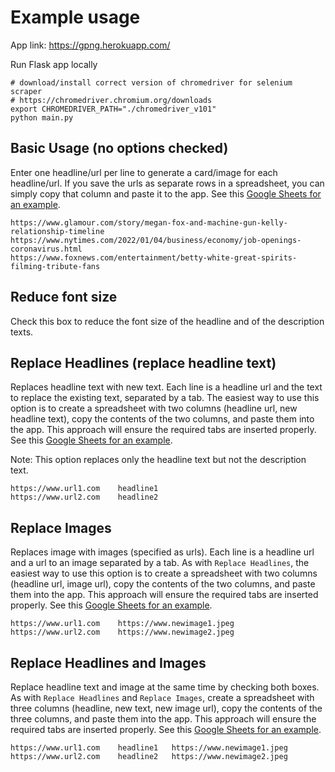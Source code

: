 # Example usage

App link: https://gpng.herokuapp.com/

Run Flask app locally 

```
# download/install correct version of chromedriver for selenium scraper
# https://chromedriver.chromium.org/downloads
export CHROMEDRIVER_PATH="./chromedriver_v101"  
python main.py
```

## Basic Usage (no options checked)

Enter one headline/url per line to generate a card/image for each headline/url. If you save the urls as separate rows in a spreadsheet, you can simply copy that column and paste it to the app. See this [Google Sheets for an example](https://docs.google.com/spreadsheets/d/1vWyNththog-n5oOV18i4kj_hlUEsFkqI9KhCO3p3O2I/edit?usp=sharing).

```
https://www.glamour.com/story/megan-fox-and-machine-gun-kelly-relationship-timeline
https://www.nytimes.com/2022/01/04/business/economy/job-openings-coronavirus.html
https://www.foxnews.com/entertainment/betty-white-great-spirits-filming-tribute-fans
```

## Reduce font size

Check this box to reduce the font size of the headline and of the description texts.

## Replace Headlines (replace headline text)

Replaces headline text with new text. Each line is a headline url and the text to replace the existing text, separated by a tab. The easiest way to use this option is to create a spreadsheet with two columns (headline url, new headline text), copy the contents of the two columns, and paste them into the app. This approach will ensure the required tabs are inserted properly. See this [Google Sheets for an example](https://docs.google.com/spreadsheets/d/1vWyNththog-n5oOV18i4kj_hlUEsFkqI9KhCO3p3O2I/edit?usp=sharing). 

Note: This option replaces only the headline text but not the description text.

```
https://www.url1.com	headline1
https://www.url2.com	headline2
```

## Replace Images

Replaces image with images (specified as urls). Each line is a headline url and a url to an image separated by a tab. As with `Replace Headlines`, the easiest way to use this option is to create a spreadsheet with two columns (headline url, image url), copy the contents of the two columns, and paste them into the app. This approach will ensure the required tabs are inserted properly. See this [Google Sheets for an example](https://docs.google.com/spreadsheets/d/1vWyNththog-n5oOV18i4kj_hlUEsFkqI9KhCO3p3O2I/edit?usp=sharing). 

```
https://www.url1.com	https://www.newimage1.jpeg
https://www.url2.com	https://www.newimage2.jpeg
```

## Replace Headlines and Images

Replace headline text and image at the same time by checking both boxes. As with `Replace Headlines` and `Replace Images`, create a spreadsheet with three columns (headline, new text, new image url), copy the contents of the three columns, and paste them into the app. This approach will ensure the required tabs are inserted properly. See this [Google Sheets for an example](https://docs.google.com/spreadsheets/d/1vWyNththog-n5oOV18i4kj_hlUEsFkqI9KhCO3p3O2I/edit?usp=sharing). 

```
https://www.url1.com	headline1	https://www.newimage1.jpeg
https://www.url2.com	headline2	https://www.newimage2.jpeg
```


